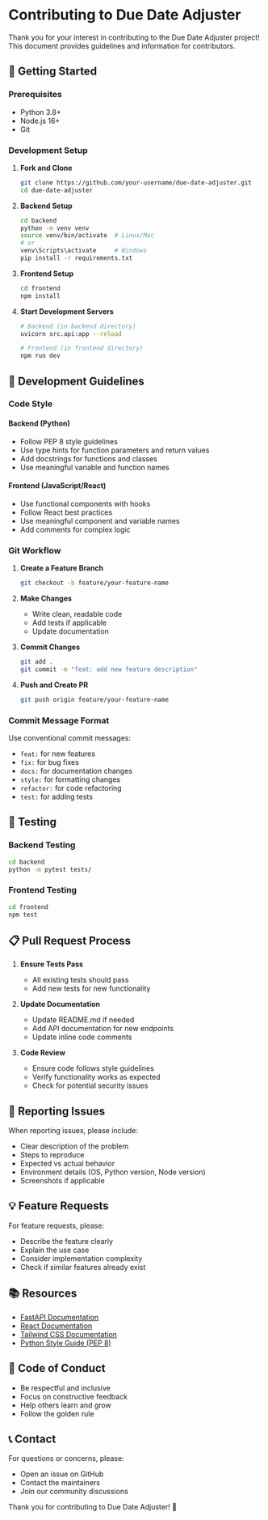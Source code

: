 # Contributing to Due Date Adjuster

Thank you for your interest in contributing to the Due Date Adjuster project! This document provides guidelines and information for contributors.

## 🚀 Getting Started

### Prerequisites
- Python 3.8+
- Node.js 16+
- Git

### Development Setup

1. **Fork and Clone**
   ```bash
   git clone https://github.com/your-username/due-date-adjuster.git
   cd due-date-adjuster
   ```

2. **Backend Setup**
   ```bash
   cd backend
   python -m venv venv
   source venv/bin/activate  # Linux/Mac
   # or
   venv\Scripts\activate     # Windows
   pip install -r requirements.txt
   ```

3. **Frontend Setup**
   ```bash
   cd frontend
   npm install
   ```

4. **Start Development Servers**
   ```bash
   # Backend (in backend directory)
   uvicorn src.api:app --reload
   
   # Frontend (in frontend directory)
   npm run dev
   ```

## 📝 Development Guidelines

### Code Style

#### Backend (Python)
- Follow PEP 8 style guidelines
- Use type hints for function parameters and return values
- Add docstrings for functions and classes
- Use meaningful variable and function names

#### Frontend (JavaScript/React)
- Use functional components with hooks
- Follow React best practices
- Use meaningful component and variable names
- Add comments for complex logic

### Git Workflow

1. **Create a Feature Branch**
   ```bash
   git checkout -b feature/your-feature-name
   ```

2. **Make Changes**
   - Write clean, readable code
   - Add tests if applicable
   - Update documentation

3. **Commit Changes**
   ```bash
   git add .
   git commit -m "feat: add new feature description"
   ```

4. **Push and Create PR**
   ```bash
   git push origin feature/your-feature-name
   ```

### Commit Message Format

Use conventional commit messages:
- `feat:` for new features
- `fix:` for bug fixes
- `docs:` for documentation changes
- `style:` for formatting changes
- `refactor:` for code refactoring
- `test:` for adding tests

## 🧪 Testing

### Backend Testing
```bash
cd backend
python -m pytest tests/
```

### Frontend Testing
```bash
cd frontend
npm test
```

## 📋 Pull Request Process

1. **Ensure Tests Pass**
   - All existing tests should pass
   - Add new tests for new functionality

2. **Update Documentation**
   - Update README.md if needed
   - Add API documentation for new endpoints
   - Update inline code comments

3. **Code Review**
   - Ensure code follows style guidelines
   - Verify functionality works as expected
   - Check for potential security issues

## 🐛 Reporting Issues

When reporting issues, please include:
- Clear description of the problem
- Steps to reproduce
- Expected vs actual behavior
- Environment details (OS, Python version, Node version)
- Screenshots if applicable

## 💡 Feature Requests

For feature requests, please:
- Describe the feature clearly
- Explain the use case
- Consider implementation complexity
- Check if similar features already exist

## 📚 Resources

- [FastAPI Documentation](https://fastapi.tiangolo.com/)
- [React Documentation](https://reactjs.org/docs/)
- [Tailwind CSS Documentation](https://tailwindcss.com/docs)
- [Python Style Guide (PEP 8)](https://www.python.org/dev/peps/pep-0008/)

## 🤝 Code of Conduct

- Be respectful and inclusive
- Focus on constructive feedback
- Help others learn and grow
- Follow the golden rule

## 📞 Contact

For questions or concerns, please:
- Open an issue on GitHub
- Contact the maintainers
- Join our community discussions

Thank you for contributing to Due Date Adjuster! 🎉
